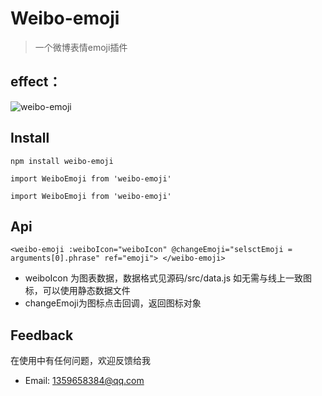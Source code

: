 # Weibo-emoji

> 一个微博表情emoji插件

## effect：

![weibo-emoji](https://github.com/icebluesky2666/weibo-emoji/blob/master/src/assets/img/weibo_emoji.png)

## Install

` npm install weibo-emoji `

` import WeiboEmoji from 'weibo-emoji' `

` import WeiboEmoji from 'weibo-emoji' `

## Api

` <weibo-emoji :weiboIcon="weiboIcon" @changeEmoji="selsctEmoji = arguments[0].phrase" ref="emoji"> </weibo-emoji> `
* weiboIcon 为图表数据，数据格式见源码/src/data.js 如无需与线上一致图标，可以使用静态数据文件
* changeEmoji为图标点击回调，返回图标对象

## Feedback

在使用中有任何问题，欢迎反馈给我
* Email: 1359658384@qq.com



